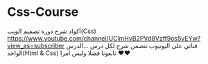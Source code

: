 # Css-Course
أكواد شرح دورة تصميم الويب(Css)
https://www.youtube.com/channel/UClmHvB2PVd8Vzff9os5vEYw?view_as=subscriber
قناتي على اليوتيوب تتضمن شرح لكل درس ...الدرس الواحد(Html  & Css)
تابعونا فضلا وليس امرا
❤❤
